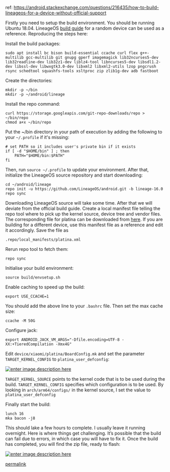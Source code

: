 ref: https://android.stackexchange.com/questions/216435/how-to-build-lineageos-for-a-device-without-official-support

Firstly you need to setup the build environment. You should be running Ubuntu 18.04. LineageOS [build guide](https://wiki.lineageos.org/devices/kenzo/build) for a random device can be used as a reference. Reproducing the steps here:

Install the build packages:

```
sudo apt install bc bison build-essential ccache curl flex g++-multilib gcc-multilib git gnupg gperf imagemagick lib32ncurses5-dev lib32readline-dev lib32z1-dev liblz4-tool libncurses5-dev libsdl1.2-dev libssl-dev libwxgtk3.0-dev libxml2 libxml2-utils lzop pngcrush rsync schedtool squashfs-tools xsltproc zip zlib1g-dev adb fastboot
```

Create the directories:

```
mkdir -p ~/bin
mkdir -p ~/android/lineage
```

Install the repo command:

```
curl https://storage.googleapis.com/git-repo-downloads/repo > ~/bin/repo
chmod a+x ~/bin/repo
```

Put the ~/bin directory in your path of execution by adding the following to your `~/.profile` if it's missing:

```
# set PATH so it includes user's private bin if it exists
if [ -d "$HOME/bin" ] ; then
    PATH="$HOME/bin:$PATH"
fi
```

Then, run `source ~/.profile` to update your environment. After that, initialize the LineageOS source repository and start downloading:

```
cd ~/android/lineage
repo init -u https://github.com/LineageOS/android.git -b lineage-16.0
repo sync
```

Downloading LineageOS source will take some time. After that we will deviate from the official build guide. Create a local manifest file telling the repo tool where to pick up the kernel source, device tree and vendor files. The corresponding file for platina can be downloaded from [here](https://gist.githubusercontent.com/daltonfury42/c33fdfa7a44f261018a5d35dea7eb245/raw/5fc372ec0d36117fa3e7698d8de1952c1bac6b6a/platina.xml). If you are building for a different device, use this manifest file as a reference and edit it accordingly. Save the file as

```
.repo/local_manifests/platina.xml 
```

Rerun repo tool to fetch them:

```
repo sync
```

Initialise your build environment:

```
source build/envsetup.sh
```

Enable caching to speed up the build:

```
export USE_CCACHE=1
```

You should add the above line to your `.bashrc` file. Then set the max cache size:

```
ccache -M 50G
```

Configure jack:

```
export ANDROID_JACK_VM_ARGS="-Dfile.encoding=UTF-8 -XX:+TieredCompilation -Xmx4G"
```

Edit `device/xiaomi/platina/BoardConfig.mk` and set the parameter `TARGET_KERNEL_CONFIG` to `platina_user_defconfig`:

[![enter image description here](https://i.stack.imgur.com/reFCC.png)](https://i.stack.imgur.com/reFCC.png)

`TARGET_KERNEL_SOURCE` points to the kernel code that is to be used during the build. `TARGET_KERNEL_CONFIG` specifies which configuration is to be used. By looking in `arch/arm64/configs/` in the kernel source, I set the value to `platina_user_defconfig`

Finally start the build:

```
lunch 16
mka bacon -j8
```

This should lake a few hours to complete. I usually leave it running overnight. Here is where things get challenging. It’s possible that the build can fail due to errors, in which case you will have to fix it. Once the build has completed, you will find the zip file, ready to flash:

[![enter image description here](https://i.stack.imgur.com/m3GA2.png)](https://i.stack.imgur.com/m3GA2.png)

[permalink](https://android.stackexchange.com/a/216436/379921 "Short permalink to this answer")

